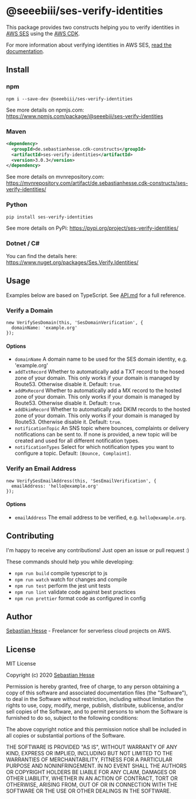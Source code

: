 # @seeebiii/ses-verify-identities

This package provides two constructs helping you to verify identities in [AWS SES](https://aws.amazon.com/ses/) using the [AWS CDK](https://aws.amazon.com/cdk/).

For more information about verifying identities in AWS SES, [read the documentation](https://docs.aws.amazon.com/ses/latest/DeveloperGuide/verify-domains.html).

## Install

### npm

```
npm i --save-dev @seeebiii/ses-verify-identities
```

See more details on npmjs.com: https://www.npmjs.com/package/@seeebiii/ses-verify-identities

### Maven

```xml
<dependency>
  <groupId>de.sebastianhesse.cdk-constructs</groupId>
  <artifactId>ses-verify-identities</artifactId>
  <version>3.0.3</version>
</dependency>
```

See more details on mvnrepository.com: https://mvnrepository.com/artifact/de.sebastianhesse.cdk-constructs/ses-verify-identities/

### Python

```
pip install ses-verify-identities
```

See more details on PyPi: https://pypi.org/project/ses-verify-identities/

### Dotnet / C#

You can find the details here: https://www.nuget.org/packages/Ses.Verify.Identities/

## Usage

Examples below are based on TypeScript.
See [API.md](API.md) for a full reference.

### Verify a Domain

```
new VerifySesDomain(this, 'SesDomainVerification', {
  domainName: 'example.org'
});
```

#### Options

* `domainName` A domain name to be used for the SES domain identity, e.g. 'example.org'
* `addTxtRecord` Whether to automatically add a TXT record to the hosed zone of your domain. This only works if your domain is managed by Route53. Otherwise disable it. Default: `true`.
* `addMxRecord` Whether to automatically add a MX record to the hosted zone of your domain. This only works if your domain is managed by Route53. Otherwise disable it. Default: `true`.
* `addDkimRecord` Whether to automatically add DKIM records to the hosted zone of your domain. This only works if your domain is managed by Route53. Otherwise disable it. Default: `true`.
* `notificationTopic` An SNS topic where bounces, complaints or delivery notifications can be sent to. If none is provided, a new topic will be created and used for all different notification types.
* `notificationTypes` Select for which notification types you want to configure a topic. Default: `[Bounce, Complaint]`.

### Verify an Email Address

```
new VerifySesEmailAddress(this, 'SesEmailVerification', {
  emailAddress: 'hello@example.org'
});
```

#### Options

* `emailAddress` The email address to be verified, e.g. `hello@example.org`.

## Contributing

I'm happy to receive any contributions!
Just open an issue or pull request :)

These commands should help you while developing:

* `npm run build`      compile typescript to js
* `npm run watch`      watch for changes and compile
* `npm run test`       perform the jest unit tests
* `npm run lint`       validate code against best practices
* `npm run prettier`   format code as configured in config

## Author

[Sebastian Hesse](https://www.sebastianhesse.de) - Freelancer for serverless cloud projects on AWS.

## License

MIT License

Copyright (c) 2020 [Sebastian Hesse](https://www.sebastianhesse.de)

Permission is hereby granted, free of charge, to any person obtaining a copy of this software and associated documentation files (the "Software"), to deal in the Software without restriction, including without limitation the rights to use, copy, modify, merge, publish, distribute, sublicense, and/or sell copies of the Software, and to permit persons to whom the Software is furnished to do so, subject to the following conditions:

The above copyright notice and this permission notice shall be included in all copies or substantial portions of the Software.

THE SOFTWARE IS PROVIDED "AS IS", WITHOUT WARRANTY OF ANY KIND, EXPRESS OR IMPLIED, INCLUDING BUT NOT LIMITED TO THE WARRANTIES OF MERCHANTABILITY, FITNESS FOR A PARTICULAR PURPOSE AND NONINFRINGEMENT. IN NO EVENT SHALL THE AUTHORS OR COPYRIGHT HOLDERS BE LIABLE FOR ANY CLAIM, DAMAGES OR OTHER LIABILITY, WHETHER IN AN ACTION OF CONTRACT, TORT OR OTHERWISE, ARISING FROM, OUT OF OR IN CONNECTION WITH THE SOFTWARE OR THE USE OR OTHER DEALINGS IN THE SOFTWARE.
